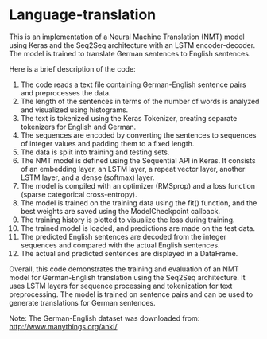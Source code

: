 # Language-translation
This is an implementation of a Neural Machine Translation (NMT) model using Keras and the Seq2Seq architecture with an LSTM encoder-decoder. The model is trained to translate German sentences to English sentences.

Here is a brief description of the code:

1. The code reads a text file containing German-English sentence pairs and preprocesses the data.
2. The length of the sentences in terms of the number of words is analyzed and visualized using histograms.
3. The text is tokenized using the Keras Tokenizer, creating separate tokenizers for English and German.
4. The sequences are encoded by converting the sentences to sequences of integer values and padding them to a fixed length.
5. The data is split into training and testing sets.
6. The NMT model is defined using the Sequential API in Keras. It consists of an embedding layer, an LSTM layer, a repeat vector layer, another LSTM layer, and a dense (softmax) layer.
7. The model is compiled with an optimizer (RMSprop) and a loss function (sparse categorical cross-entropy).
8. The model is trained on the training data using the fit() function, and the best weights are saved using the ModelCheckpoint callback.
9. The training history is plotted to visualize the loss during training.
10. The trained model is loaded, and predictions are made on the test data.
11. The predicted English sentences are decoded from the integer sequences and compared with the actual English sentences.
12. The actual and predicted sentences are displayed in a DataFrame.

Overall, this code demonstrates the training and evaluation of an NMT model for German-English translation using the Seq2Seq architecture. It uses LSTM layers for sequence processing and tokenization for text preprocessing. The model is trained on sentence pairs and can be used to generate translations for German sentences.

Note: 
The German-English dataset was downloaded from: http://www.manythings.org/anki/
